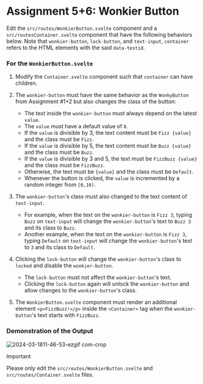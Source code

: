 # Assignment 5+6: Wonkier Button

Edit the `src/routes/WonkierButton.svelte` component and a `src/routesContainer.svelte` component that have the following behaviors below.
Note that `wonkier-button`, `lock-button`, and `text-input`, `container` refers to the HTML elements with the said `data-testid`.

### For the `WonkierButton.svelte`
1. Modify the `Container.svelte` component such that `container` can have children.

1. The `wonkier-button` must have the same behavior as the `WonkyButton` from Assignment #1+2 but also changes the class of the button:
    - The text inside the `wonkier-button` must always depend on the latest `value`.
    - The `value` must have a default value of `0`.
    - If the `value` is divisible by 3, the text content must be `Fizz {value}` and the class must be `Fizz`.
    - If the `value` is divisible by 5, the text content must be `Buzz {value}` and the class must be `Buzz`.
    - If the `value` is divisible by 3 and 5, the text must be `FizzBuzz {value}` and the class must be `FizzBuzz`.
    - Otherwise, the text must be `{value}` and the class must be `Default`.
    - Whenever the button is clicked, the `value` is incremented by a random integer from `[0,10)`.

1. The `wonkier-button`'s class must also changed to the text content of `text-input`.
    - For example, when the text on the `wonkier-button` is `Fizz 3`, typing `Buzz` on `text-input` will change the `wonkier-button`'s text to `Buzz 3` and its class to `Buzz`.
    - Another example, when the text on the `wonkier-button` is `Fizz 3`, typing `Default` on `text-input` will change the `wonkier-button`'s text to `3` and its class to `Default`.

1. Clicking the `lock-button` will change the `wonkier-button`'s class to `locked` and disable the `wonkier-button`.
    - The `lock-button` must not affect the `wonkier-button`'s text.
    - Clicking the `lock-button` again will unlock the `wonkier-button` and allow changes to the `wonkier-button`'s class. 

1. The `WonkierButton.svelte` component must render an additional element `<p>FizzBuzz!</p>` inside the `<Container>` tag when the `wonkier-button`'s text starts with `FizzBuzz`. 

### Demonstration of the Output
![2024-03-1811-46-53-ezgif com-crop](https://github.com/up-csi-dev-training/dc2324b-5-6/assets/86727472/0cd9de37-21b3-4afe-898c-89b20911defc)

> [!IMPORTANT]
> Please only edit the `src/routes/WonkierButton.svelte` and `src/routes/Container.svelte` files.
